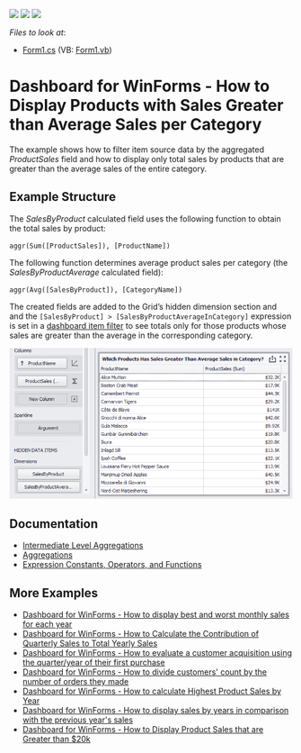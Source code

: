 <!-- default badges list -->
![](https://img.shields.io/endpoint?url=https://codecentral.devexpress.com/api/v1/VersionRange/313698214/20.2.1%2B)
[![](https://img.shields.io/badge/Open_in_DevExpress_Support_Center-FF7200?style=flat-square&logo=DevExpress&logoColor=white)](https://supportcenter.devexpress.com/ticket/details/T950074)
[![](https://img.shields.io/badge/📖_How_to_use_DevExpress_Examples-e9f6fc?style=flat-square)](https://docs.devexpress.com/GeneralInformation/403183)
<!-- default badges end -->
<!-- default file list -->
*Files to look at*:

* [Form1.cs](./CS/ProductSalesGreaterThanAverage/Form1.cs) (VB: [Form1.vb](./VB/ProductSalesGreaterThanAverage/Form1.vb))
<!-- default file list end -->

# Dashboard for WinForms - How to Display Products with Sales Greater than Average Sales per Category

The example shows how to filter item source data by the aggregated *ProductSales* field and how to display only total sales by products that are greater than the average sales of the entire category.

## Example Structure

The *SalesByProduct* calculated field uses the following function to obtain the total sales by product:

```
aggr(Sum([ProductSales]), [ProductName])
```

The following function determines average product sales per category (the *SalesByProductAverage* calculated field):

```
aggr(Avg([SalesByProduct]), [CategoryName])
```

The created fields are added to the Grid’s hidden dimension section and and the ```[SalesByProduct] > [SalesByProductAverageInCategory]``` expression is set in a [dashboard item filter](https://docs.devexpress.com/Dashboard/116537/common-features/data-shaping/filtering) to see totals only for those products whose sales are greater than the average in the corresponding category.

![grid](image/grid.png)

## Documentation

- [Intermediate Level Aggregations](https://docs.devexpress.com/Dashboard/115870/)
- [Aggregations](https://docs.devexpress.com/Dashboard/115894/)
- [Expression Constants, Operators, and Functions](https://docs.devexpress.com/Dashboard/400122/)

## More Examples

- [Dashboard for WinForms - How to display best and worst monthly sales for each year](https://github.com/DevExpress-Examples/how-to-display-best-and-worst-monthly-sales-for-each-year-t369371)
- [Dashboard for WinForms - How to Calculate the Contribution of Quarterly Sales to Total Yearly Sales](https://github.com/DevExpress-Examples/how-to-calculate-the-contribution-of-quarterly-sales-to-total-yearly-sales)
- [Dashboard for WinForms - How to evaluate a customer acquisition using the quarter/year of their first purchase](https://github.com/DevExpress-Examples/how-to-divide-customers-count-by-the-number-of-orders-they-made-t372356)
- [Dashboard for WinForms - How to divide customers' count by the number of orders they made](https://github.com/DevExpress-Examples/how-to-divide-customers-count-by-the-number-of-orders-they-made-t372356)
- [Dashboard for WinForms - How to calculate Highest Product Sales by Year](https://github.com/DevExpress-Examples/how-to-show-products-with-the-best-sales-in-a-year-along-with-sales-values-t372408)
- [Dashboard for WinForms - How to display sales by years in comparison with the previous year's sales](https://github.com/DevExpress-Examples/win-dashboard-display-previous-year-sales)
- [Dashboard for WinForms - How to Display Product Sales that are Greater than $20k](https://github.com/DevExpress-Examples/How-to-Display-Product-Sales-that-are-Greater-than-20k)
